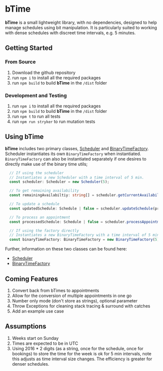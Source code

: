 # bTime

**bTime** is a small lightweight library, with no dependencies, designed to help manage schedules using bit manipulation.  It is particularly suited to working with dense schedules with discreet time intervals, e.g. 5 minutes.

## Getting Started

### From Source

1. Download the github repository
1. run `npm i` to install all the required packages
1. run `npm build` to build **bTime** in the `/dist` folder

### Development and Testing

1. run `npm i` to install all the required packages
1. run `npm build` to build **bTime** in the `/dist` folder
1. run `npm t` to run all tests
1. run `npm run stryker` to run mutation tests

## Using bTime

**bTime** includes two primary classes, [Scheduler](./documentation/scheduler.md) and [BinaryTimeFactory](./documentation/binaryTimeFactory.md).  Scheduler instantiates its own `BinaryTimeFactory` when instantiated.  `BinaryTimeFactory` can also be instantiated separately if one desires to directly make use of the binary time utils;

```typescript
  // If using the scheduler
  // Instantiates a new Scheduler with a time interval of 5 min.
  const scheduler: Scheduler = new Scheduler(5); 

  // To get remaining availability
  const remainingAvailabiltiy: string[] = scheduler.getCurrentAvailability(schedule);

  // To update a schedule
  const updatedSchedule: Schedule | false = scheduler.updateSchedule(proposedSchedule, currentSchedule);

  // To process an appointment
  const processedSchedule: Schedule | false = scheduler.processAppointment(appointment, schedule, ScheduleActions.BOOKING_UPDATE);

  // If using the factory directly
  // Instantiates a new BinaryTimeFactory with a time interval of 5 min.
  const binaryTimeFactory: BinaryTimeFactory = new BinaryTimeFactory(5);  
```

Further, information on these two classes can be found here:
* [Scheduler](./documentation/scheduler.md)
* [BinaryTimeFactory](./documentation/binaryTimeFactory.md)

## Coming Features

1. Convert back from bTimes to appointments
1. Allow for the conversion of multiple appointments in one go
1. Number only mode (don't store as strings), optional parameter
1. Throw Exceptions for cleaning stack tracing & surround with catches
1. Add an example use case

## Assumptions

1. Weeks start on Sunday
1. Times are expected to be in UTC
1. Using 2016 * 2 digits (as a string, once for the schedule, once for bookings) to store the time for the week is ok for 5 min intervals, note this adjusts as time interval size changes.  The efficiency is greater for denser schedules.
